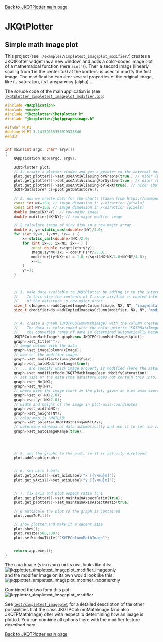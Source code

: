 [Back to JKQTPlotter main page](https://github.com/jkriege2/JKQtPlotter/)

# JKQtPlotter

## Simple math image plot
This project (see `./examples/simpletest_imageplot_modifier/`) creates a JKQtPlotter widget (as a new window) and adds a color-coded image plot of a mathematical function (here `sin(r)`). Then a second image (linearly scaling from 1 in the center to 0 at the borders) is used to modify the first image. The modification can alter several properties of the original image, like its saturation, its transparency (alpha) ...

The soruce code of the main application is (see [`jkqtplotter_simpletest_imageplot_modifier.cpp`](https://github.com/jkriege2/JKQtPlotter/blob/master/examples/simpletest_imageplot_modifier/jkqtplotter_simpletest_imageplot_modifier.cpp):
```c++
#include <QApplication>
#include <cmath>
#include "jkqtplotter/jkqtplotter.h"
#include "jkqtplotter/jkqtpgraphsimage.h"

#ifndef M_PI
#define M_PI 3.14159265358979323846
#endif


int main(int argc, char* argv[])
{
    QApplication app(argc, argv);

    JKQtPlotter plot;
    // 1. create a plotter window and get a pointer to the internal datastore (for convenience)
    plot.get_plotter()->set_useAntiAliasingForGraphs(true); // nicer (but slower) plotting
    plot.get_plotter()->set_useAntiAliasingForSystem(true); // nicer (but slower) plotting
    plot.get_plotter()->set_useAntiAliasingForText(true); // nicer (but slower) text rendering
    JKQTPdatastore* ds=plot.getDatastore();

    // 2. now we create data for the charts (taken from https://commons.wikimedia.org/wiki/File:Energiemix_Deutschland.svg)
    const int NX=150; // image dimension in x-direction [pixels]
    const int NY=150; // image dimension in x-direction [pixels]
    double image[NX*NY]; // row-major image
    double modifier[NX*NY]; // row-major modfier image

    // 2 calculate image of airy disk in a row-major array
    double x, y=-static_cast<double>(NY)/2.0;
    for (int iy=0; iy<NY; iy++ ) {
        x=-static_cast<double>(NX)/2.0;
        for (int ix=0; ix<NX; ix++ ) {
            const double r=sqrt(x*x+y*y);
            image[iy*NX+ix] = cos(M_PI*r/20.0);
            modifier[iy*NX+ix] = 1.0-r/sqrt(NX*NX/4.0+NY*NY/4.0);
            x+=1;
        }
        y+=1;
    }



    // 3. make data available to JKQtPlotter by adding it to the internal datastore.
    //    In this step the contents of C-array airydisk is copied into a column
    //    of the datastore in row-major order
    size_t cImage=ds->addCopiedImageAsColumn(image, NX, NY, "imagedata");
    size_t cModifier=ds->addCopiedImageAsColumn(modifier, NX, NY, "modifier");

	
    // 4. create a graph (JKQTPColumnMathImage) with the column created above as data
    //    The data is color-coded with the color-palette JKQTPMathImageMATLAB
    //    the converted range of data is determined automatically because set_autoImageRange(true)
    JKQTPColumnMathImage* graph=new JKQTPColumnMathImage(&plot);
    graph->set_title("");
    // image column with the data
    graph->set_imageColumn(cImage);
    // now set the modifier image:
    graph->set_modifierColumn(cModifier);
    graph->set_autoModifierRange(true);
    // ... and specify which image property is modified (here the saturation, but ModifyAlpha for the transparency and ModifyValue from the HSV color-model are also possible):
    graph->set_modifierMode(JKQTPMathImageBase::ModifySaturation);
    // set size of the data (the datastore does not contain this info, as it only manages 1D columns of data and this is used to assume a row-major ordering
    graph->set_Nx(NX);
    graph->set_Ny(NY);
    // where does the image start in the plot, given in plot-axis-coordinates (bottom-left corner)
    graph->set_x(-NX/2.0);
    graph->set_y(-NX/2.0);
    // width and height of the image in plot-axis-coordinates
    graph->set_width(NX);
    graph->set_height(NY);
    // color-map is "MATLAB"
    graph->set_palette(JKQTPMathImageMATLAB);
    // determine min/max of data automatically and use it to set the range of the color-scale
    graph->set_autoImageRange(true);


	
	
    // 5. add the graphs to the plot, so it is actually displayed
    plot.addGraph(graph);

	
    // 6. set axis labels
    plot.get_xAxis()->set_axisLabel("x [{\\mu}m]");
    plot.get_yAxis()->set_axisLabel("y [{\\mu}m]");

	
    // 7. fix axis and plot aspect ratio to 1
    plot.get_plotter()->set_maintainAspectRatio(true);
    plot.get_plotter()->set_maintainAxisAspectRatio(true);

    // 8 autoscale the plot so the graph is contained
    plot.zoomToFit();

    // show plotter and make it a decent size
    plot.show();
    plot.resize(500,500);
    plot.setWindowTitle("JKQTPColumnMathImage");


    return app.exec();
}
```
The data image (`sin(r/30)`) on its own looks like this:<br>
![jkqtplotter_simpletest_imageplot_modifier_imageonly](https://raw.githubusercontent.com/jkriege2/JKQtPlotter/master/screenshots/jkqtplotter_simpletest_imageplot_modifier_imageonly.png)<br>
and the modifier image on its own would look like this:<br>
![jkqtplotter_simpletest_imageplot_modifier_modifieronly](https://raw.githubusercontent.com/jkriege2/JKQtPlotter/master/screenshots/jkqtplotter_simpletest_imageplot_modifier_modifieronly.png)

Combined the two form this plot:<br>
![jkqtplotter_simpletest_imageplot_modifier](https://raw.githubusercontent.com/jkriege2/JKQtPlotter/master/screenshots/jkqtplotter_simpletest_imageplot_modifier.png)


See [`test/simpletest_imageplot`](https://github.com/jkriege2/JKQtPlotter/tree/master/examples/simpletest_imageplot) for a detailed description of the other possibilities that the class JKQTPColumnMathImage (and also JKQTPMathImage) offer with respect to determining how an image is plotted. You can combine all options there with the modifier feature described here.


[Back to JKQTPlotter main page](https://github.com/jkriege2/JKQtPlotter/)